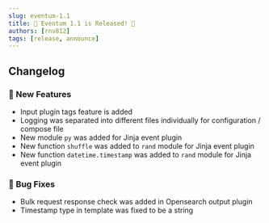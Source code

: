 ```yaml
---
slug: eventum-1.1
title: 🎉 Eventum 1.1 is Released! 🎉
authors: [rnv812]
tags: [release, announce]
---
```


## Changelog

### 🚀 New Features
- Input plugin tags feature is added
- Logging was separated into different files individually for configuration / compose file
- New module `py` was added for Jinja event plugin
- New function `shuffle` was added to `rand` module for Jinja event plugin
- New function `datetime.timestamp` was added to `rand` module for Jinja event plugin


### 🐛 Bug Fixes
- Bulk request response check was added in Opensearch output plugin
- Timestamp type in template was fixed to be a string
